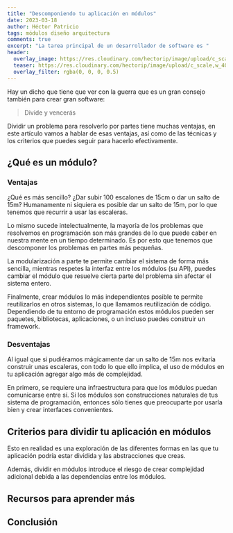 ```yaml
---
title: "Descomponiendo tu aplicación en módulos"
date: 2023-03-18
author: Héctor Patricio
tags: módulos diseño arquitectura
comments: true
excerpt: "La tarea principal de un desarrollador de software es "
header:
  overlay_image: https://res.cloudinary.com/hectorip/image/upload/c_scale,w_1400/v1679205046/javier-miranda-3yQY9GPM8Mg-unsplash_nkacdz.jpg
  teaser: https://res.cloudinary.com/hectorip/image/upload/c_scale,w_400/v1679205046/javier-miranda-3yQY9GPM8Mg-unsplash_nkacdz.jpg
  overlay_filter: rgba(0, 0, 0, 0.5)
---
```


Hay un dicho que tiene que ver con la guerra que es un gran consejo también para crear gran software:

> Divide y vencerás

Dividir un problema para resolverlo por partes tiene muchas ventajas, en este artículo vamos a hablar de esas ventajas, así como de las técnicas y los criterios que puedes seguir para hacerlo efectivamente.

## ¿Qué es un módulo?

### Ventajas

¿Qué es más sencillo? ¿Dar subir 100 escalones de 15cm o dar un salto de 15m? Humanamente ni siquiera es posible dar un salto de 15m, por lo que tenemos que recurrir a usar las escaleras.

Lo mismo sucede intelectualmente, la mayoría de los problemas que resolvemos en programación son más grandes de lo que puede caber en nuestra mente en un tiempo determinado. Es por esto que tenemos que descomponer los problemas en partes más pequeñas.

La modularización a parte te permite cambiar el sistema de forma más sencilla, mientras respetes la interfaz entre los módulos (su API), puedes cambiar el módulo que resuelve cierta parte del problema sin afectar el sistema entero.

Finalmente, crear módulos lo más independientes posible te permite reutilizarlos en otros sistemas, lo que llamamos reutilización de código. Dependiendo de tu entorno de programación estos módulos pueden ser paquetes, bibliotecas, aplicaciones, o un incluso puedes construir un framework.

### Desventajas

Al igual que si pudiéramos mágicamente dar un salto de 15m nos evitaría construir unas escaleras, con todo lo que ello implica, el uso de módulos en tu aplicación agregar algo más de complejidad.

En primero, se requiere una infraestructura para que los módulos puedan comunicarse entre sí. Si los módulos son construcciones naturales de tus sistema de programación, entonces sólo tienes que preocuparte por usarla bien y crear interfaces convenientes.

## Criterios para dividir tu aplicación en módulos

Esto en realidad es una exploración de las diferentes formas en las que tu aplicación podría estar dividida y las abstracciones que creas.

Además, dividir en módulos introduce el riesgo de crear complejidad adicional debida a las dependencias entre los módulos.

## Recursos para aprender más

## Conclusión
